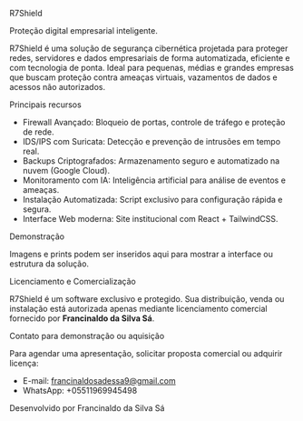 R7Shield

Proteção digital empresarial inteligente.

R7Shield é uma solução de segurança cibernética projetada para proteger redes, servidores e dados empresariais de forma automatizada, eficiente e com tecnologia de ponta. Ideal para pequenas, médias e grandes empresas que buscam proteção contra ameaças virtuais, vazamentos de dados e acessos não autorizados.


Principais recursos

- Firewall Avançado: Bloqueio de portas, controle de tráfego e proteção de rede.  
- IDS/IPS com Suricata: Detecção e prevenção de intrusões em tempo real.  
- Backups Criptografados: Armazenamento seguro e automatizado na nuvem (Google Cloud).  
- Monitoramento com IA: Inteligência artificial para análise de eventos e ameaças.  
- Instalação Automatizada: Script exclusivo para configuração rápida e segura.  
- Interface Web moderna: Site institucional com React + TailwindCSS.


 Demonstração

Imagens e prints podem ser inseridos aqui para mostrar a interface ou estrutura da solução.

Licenciamento e Comercialização

R7Shield é um software exclusivo e protegido. Sua distribuição, venda ou instalação está autorizada apenas mediante licenciamento comercial fornecido por **Francinaldo da Silva Sá**.

 Contato para demonstração ou aquisição

Para agendar uma apresentação, solicitar proposta comercial ou adquirir licença:

- E-mail: francinaldosadessa9@gmail.com
- WhatsApp: +05511969945498




Desenvolvido por Francinaldo da Silva Sá
